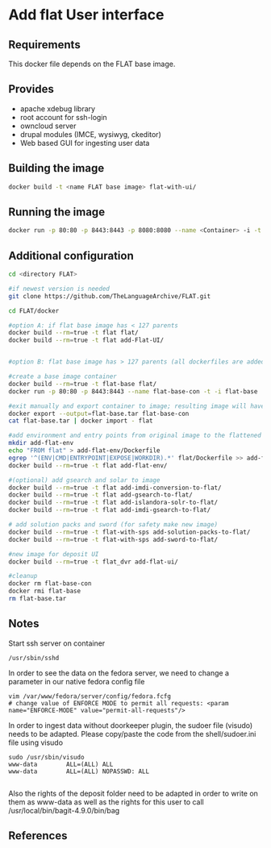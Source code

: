 Add flat User interface
======================

## Requirements ##
This docker file depends on the FLAT base image.

## Provides ##
 * apache xdebug library
 * root account for ssh-login
 * owncloud server
 * drupal modules (IMCE, wysiwyg, ckeditor)
 * Web based GUI for ingesting user data

## Building the image ##
```sh
docker build -t <name FLAT base image> flat-with-ui/
```

## Running the image ##
```sh
docker run -p 80:80 -p 8443:8443 -p 8080:8080 --name <Container> -i -t <name FLAT base image>
```

## Additional configuration ##
```sh
cd <directory FLAT>

#if newest version is needed
git clone https://github.com/TheLanguageArchive/FLAT.git

cd FLAT/docker

#option A: if flat base image has < 127 parents
docker build --rm=true -t flat flat/
docker build --rm=true -t flat add-Flat-UI/


#option B: flat base image has > 127 parents (all dockerfiles are added to the image)

#create a base image container
docker build --rm=true -t flat-base flat/
docker run -p 80:80 -p 8443:8443 --name flat-base-con -t -i flat-base

#exit manually and export container to image; resulting image will have 0 parents
docker export --output=flat-base.tar flat-base-con
cat flat-base.tar | docker import - flat

#add environment and entry points from original image to the flattened image
mkdir add-flat-env
echo "FROM flat" > add-flat-env/Dockerfile
egrep '^(ENV|CMD|ENTRYPOINT|EXPOSE|WORKDIR).*' flat/Dockerfile >> add-flat-env/Dockerfile
docker build --rm=true -t flat add-flat-env/

#(optional) add gsearch and solar to image
docker build --rm=true -t flat add-imdi-conversion-to-flat/
docker build --rm=true -t flat add-gsearch-to-flat/
docker build --rm=true -t flat add-islandora-solr-to-flat/
docker build --rm=true -t flat add-imdi-gsearch-to-flat/

# add solution packs and sword (for safety make new image)
docker build --rm=true -t flat-with-sps add-solution-packs-to-flat/
docker build --rm=true -t flat-with-sps add-sword-to-flat/

#new image for deposit UI
docker build --rm=true -t flat_dvr add-flat-ui/

#cleanup
docker rm flat-base-con
docker rmi flat-base
rm flat-base.tar
```

## Notes ##
Start ssh server on container

```ssh
/usr/sbin/sshd 
```

In order to see the data on the fedora server, we need to change a parameter in our native fedora config file 

```ssh
vim /var/www/fedora/server/config/fedora.fcfg
# change value of ENFORCE MODE to permit all requests: <param name="ENFORCE-MODE" value="permit-all-requests"/>
```

In order to ingest data without doorkeeper plugin, the sudoer file (visudo) needs to be adapted. Please copy/paste the code from the shell/sudoer.ini file using visudo

```ssh
sudo /usr/sbin/visudo
www-data        ALL=(ALL) ALL
www-data        ALL=(ALL) NOPASSWD: ALL


```
Also the rights of the deposit folder need to be adapted in order to write on them as www-data as well as the rights for this user to call /usr/local/bin/bagit-4.9.0/bin/bag



## References ##

